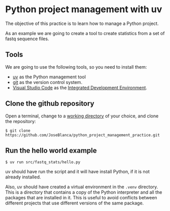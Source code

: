 # Python project management with uv

The objective of this practice is to learn how to manage a Python project.

As an example we are going to create a tool to create statistics from a set of fastq sequence files.

## Tools

We are going to use the following tools, so you need to install them:

- [uv](https://docs.astral.sh/uv/) as the Python management tool
- [git](https://git-scm.com/) as the version control system.
- [Visual Studio Code](https://code.visualstudio.com/) as the [Integrated Development Environment](https://en.wikipedia.org/wiki/Integrated_development_environment).

## Clone the github repository

Open a terminal, change to a [working directory](https://en.wikipedia.org/wiki/Working_directory) of your choice, and clone the repository:

```
$ git clone https://github.com/JoseBlanca/python_project_management_practice.git
```

## Run the hello world example

```
$ uv run src/fastq_stats/hello.py
```

uv should have run the script and it will have install Python, if it is not already installed.

Also, uv should have created a virtual environment in the `.venv` directory. This is a directory that contains a copy of the Python interpreter and all the packages that are installed in it. This is useful to avoid conflicts between different projects that use different versions of the same package.
